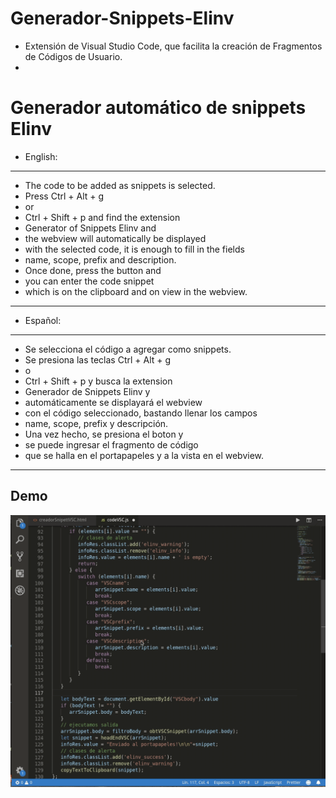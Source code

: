 # Generador-Snippets-Elinv
- 
	Extensión de Visual Studio Code, 
 	que facilita la creación de Fragmentos de Códigos de Usuario.
- 
# 	Generador automático de snippets Elinv
- 	English:
- 	----------------------------------------------
- 	The code to be added as snippets is selected.
- 	Press Ctrl + Alt + g
- 	or
- 	Ctrl + Shift + p and find the extension
- 	Generator of Snippets Elinv and
- 	the webview will automatically be displayed
- 	with the selected code, it is enough to fill in the fields
- 	name, scope, prefix and description.
- 	Once done, press the <Build> button and
- 	you can enter the code snippet
- 	which is on the clipboard and on view in the webview.
- 	----------------------------------------------

- 	Español:
- 	----------------------------------------------
- 	Se selecciona el código a agregar como snippets.
- 	Se presiona las teclas Ctrl + Alt + g
- 	o
- 	Ctrl + Shift + p y busca la extension
- 	Generador de Snippets Elinv y
- 	automáticamente se displayará el webview
- 	con el código seleccionado, bastando llenar los campos
- 	name, scope, prefix y descripción.
- 	Una vez hecho, se presiona el boton <Construir> y
- 	se puede ingresar el fragmento de código
- 	que se halla en el portapapeles y a la vista en el webview.
- 	----------------------------------------------

## 	Demo

![demo](Generador_Snippets_Elinv_demo.gif)
